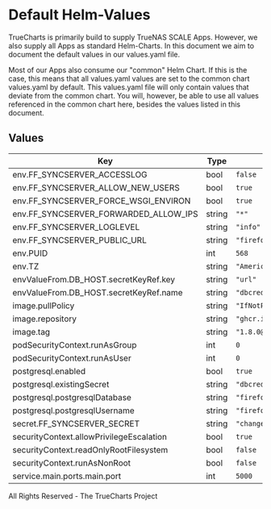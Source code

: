 # Default Helm-Values

TrueCharts is primarily build to supply TrueNAS SCALE Apps.
However, we also supply all Apps as standard Helm-Charts. In this document we aim to document the default values in our values.yaml file.

Most of our Apps also consume our "common" Helm Chart.
If this is the case, this means that all values.yaml values are set to the common chart values.yaml by default. This values.yaml file will only contain values that deviate from the common chart.
You will, however, be able to use all values referenced in the common chart here, besides the values listed in this document.

## Values

| Key | Type | Default | Description |
|-----|------|---------|-------------|
| env.FF_SYNCSERVER_ACCESSLOG | bool | `false` |  |
| env.FF_SYNCSERVER_ALLOW_NEW_USERS | bool | `true` |  |
| env.FF_SYNCSERVER_FORCE_WSGI_ENVIRON | bool | `true` |  |
| env.FF_SYNCSERVER_FORWARDED_ALLOW_IPS | string | `"*"` |  |
| env.FF_SYNCSERVER_LOGLEVEL | string | `"info"` |  |
| env.FF_SYNCSERVER_PUBLIC_URL | string | `"firefox-syncserver.192.168.1.189.nip.io"` |  |
| env.PUID | int | `568` |  |
| env.TZ | string | `"America/Los_Angeles"` |  |
| envValueFrom.DB_HOST.secretKeyRef.key | string | `"url"` |  |
| envValueFrom.DB_HOST.secretKeyRef.name | string | `"dbcreds"` |  |
| image.pullPolicy | string | `"IfNotPresent"` |  |
| image.repository | string | `"ghcr.io/crazy-max/firefox-syncserver"` |  |
| image.tag | string | `"1.8.0@sha256:ab1a959d8105c478f0f1523c8c3bbdc53bb8d44f325501b93297bc80cf627da6"` |  |
| podSecurityContext.runAsGroup | int | `0` |  |
| podSecurityContext.runAsUser | int | `0` |  |
| postgresql.enabled | bool | `true` |  |
| postgresql.existingSecret | string | `"dbcreds"` |  |
| postgresql.postgresqlDatabase | string | `"firefox-syncserver"` |  |
| postgresql.postgresqlUsername | string | `"firefox-syncserver"` |  |
| secret.FF_SYNCSERVER_SECRET | string | `"changeme"` |  |
| securityContext.allowPrivilegeEscalation | bool | `true` |  |
| securityContext.readOnlyRootFilesystem | bool | `false` |  |
| securityContext.runAsNonRoot | bool | `false` |  |
| service.main.ports.main.port | int | `5000` |  |

All Rights Reserved - The TrueCharts Project

